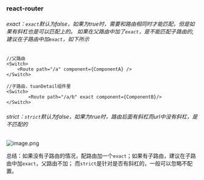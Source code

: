 ### **react-router**

###### exact：`exact`默认为false，如果为true时，需要和路由相同时才能匹配，但是如果有斜杠也是可以匹配上的。 如果在父路由中加了`exact`，是不能匹配子路由的,建议在子路由中加`exact`，如下所示

```react
//父路由
<Switch>
    <Route path="/a" component={ComponentA} />
</Switch>

```

```react
//子路由，tuanDetail组件里
<Switch>
        <Route path="/a/b" exact component={ComponentB}/>
</Switch>

```

###### strict：`strict`默认为false，如果为true时，路由后面有斜杠而url中没有斜杠，是不匹配的

![image.png](https://p1-jj.byteimg.com/tos-cn-i-t2oaga2asx/gold-user-assets/2019/5/9/16a9d2eda0ae8843~tplv-t2oaga2asx-watermark.awebp)

总结：如果没有子路由的情况，配路由加一个`exact`；如果有子路由，建议在子路由中加`exact`，父路由不加； 而`strict`是针对是否有斜杠的，一般可以忽略不配置。